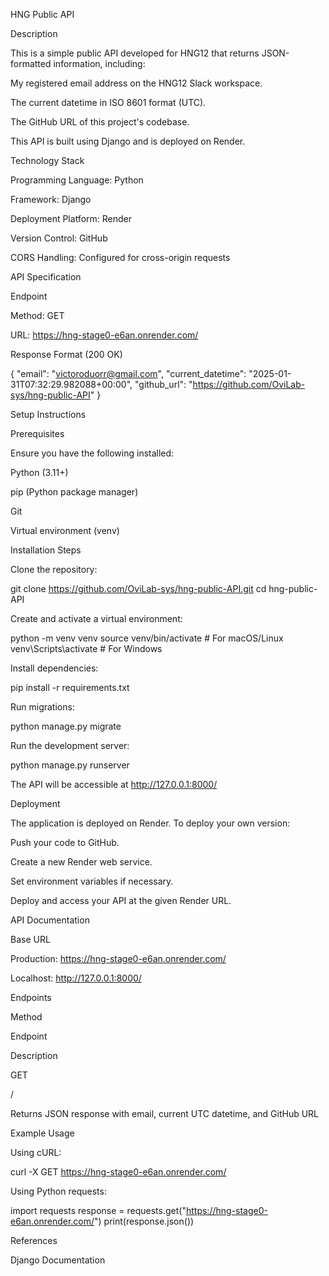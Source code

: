 HNG Public API

Description

This is a simple public API developed for HNG12 that returns JSON-formatted information, including:

My registered email address on the HNG12 Slack workspace.

The current datetime in ISO 8601 format (UTC).

The GitHub URL of this project's codebase.

This API is built using Django and is deployed on Render.

Technology Stack

Programming Language: Python

Framework: Django

Deployment Platform: Render

Version Control: GitHub

CORS Handling: Configured for cross-origin requests

API Specification

Endpoint

Method: GET

URL: https://hng-stage0-e6an.onrender.com/

Response Format (200 OK)

{
  "email": "victoroduorr@gmail.com",
  "current_datetime": "2025-01-31T07:32:29.982088+00:00",
  "github_url": "https://github.com/OviLab-sys/hng-public-API"
}

Setup Instructions

Prerequisites

Ensure you have the following installed:

Python (3.11+)

pip (Python package manager)

Git

Virtual environment (venv)

Installation Steps

Clone the repository:

git clone https://github.com/OviLab-sys/hng-public-API.git
cd hng-public-API

Create and activate a virtual environment:

python -m venv venv
source venv/bin/activate  # For macOS/Linux
venv\Scripts\activate  # For Windows

Install dependencies:

pip install -r requirements.txt

Run migrations:

python manage.py migrate

Run the development server:

python manage.py runserver

The API will be accessible at http://127.0.0.1:8000/

Deployment

The application is deployed on Render. To deploy your own version:

Push your code to GitHub.

Create a new Render web service.

Set environment variables if necessary.

Deploy and access your API at the given Render URL.

API Documentation

Base URL

Production: https://hng-stage0-e6an.onrender.com/

Localhost: http://127.0.0.1:8000/

Endpoints

Method

Endpoint

Description

GET

/

Returns JSON response with email, current UTC datetime, and GitHub URL

Example Usage

Using cURL:

curl -X GET https://hng-stage0-e6an.onrender.com/

Using Python requests:

import requests
response = requests.get("https://hng-stage0-e6an.onrender.com/")
print(response.json())

References

Django Documentation